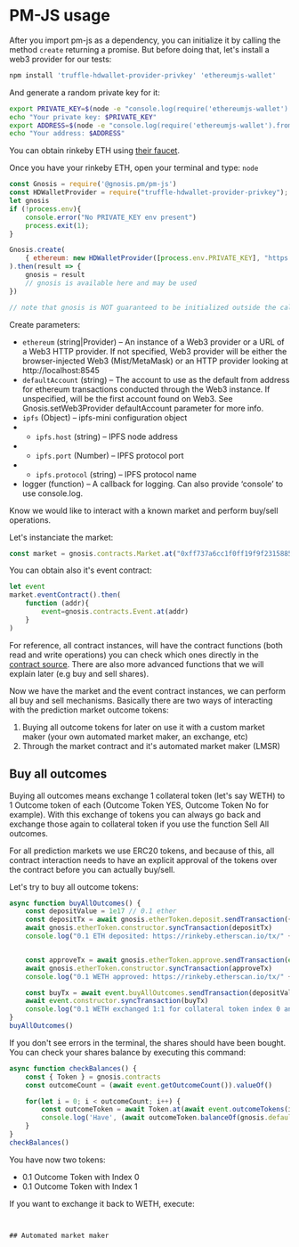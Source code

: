 # PM-JS usage
After you import pm-js as a dependency, you can initialize it by calling the method `create` returning a promise. But before doing that, let's install a web3 provider for our tests:
```sh
npm install 'truffle-hdwallet-provider-privkey' 'ethereumjs-wallet'
```
And generate a random private key for it:

```sh
export PRIVATE_KEY=$(node -e "console.log(require('ethereumjs-wallet').generate().getPrivateKey().toString('hex'))")
echo "Your private key: $PRIVATE_KEY"
export ADDRESS=$(node -e "console.log(require('ethereumjs-wallet').fromPrivateKey(Buffer.from('$PRIVATE_KEY', 'hex')).getChecksumAddressString())")
echo "Your address: $ADDRESS"
```

You can obtain rinkeby ETH using [their faucet](https://faucet.rinkeby.io/).

Once you have your rinkeby ETH, open your terminal and type: `node`
```javascript
const Gnosis = require('@gnosis.pm/pm-js')
const HDWalletProvider = require("truffle-hdwallet-provider-privkey");
let gnosis
if (!process.env){
    console.error("No PRIVATE_KEY env present")
    process.exit(1);
}

Gnosis.create(
    { ethereum: new HDWalletProvider([process.env.PRIVATE_KEY], "https://rinkeby.infura.io", 0, 1, false) }
).then(result => {
    gnosis = result
    // gnosis is available here and may be used
})

// note that gnosis is NOT guaranteed to be initialized outside the callback scope here
```
Create parameters:	
* `ethereum` (string|Provider) – An instance of a Web3 provider or a URL of a Web3 HTTP provider. If not specified, Web3 provider will be either the browser-injected Web3 (Mist/MetaMask) or an HTTP provider looking at http://localhost:8545
* `defaultAccount` (string) – The account to use as the default from address for ethereum transactions conducted through the Web3 instance. If unspecified, will be the first account found on Web3. See Gnosis.setWeb3Provider defaultAccount parameter for more info.
* `ipfs` (Object) – ipfs-mini configuration object
* * `ipfs.host` (string) – IPFS node address
* * `ipfs.port` (Number) – IPFS protocol port
* * `ipfs.protocol` (string) – IPFS protocol name
* logger (function) – A callback for logging. Can also provide ‘console’ to use console.log.


Know we would like to interact with a known market and perform buy/sell operations.

Let's instanciate the market:
```javascript
const market = gnosis.contracts.Market.at("0xff737a6cc1f0ff19f9f23158851c37b04979a313")
```

You can obtain also it's event contract:
```javascript
let event
market.eventContract().then(
    function (addr){
        event=gnosis.contracts.Event.at(addr) 
    }
)
```

For reference, all contract instances, will have the contract functions (both read and write operations) you can check which ones directly in the [contract source](https://github.com/gnosis/pm-contracts/blob/v1.1.0/contracts/Markets/StandardMarket.sol). There are also more advanced functions that we will explain later (e.g buy and sell shares).

Now we have the market and the event contract instances, we can perform all buy and sell mechanisms. Basically there are two ways of interacting with the prediction market outcome tokens:
1. Buying all outcome tokens for later on use it with a custom market maker (your own automated market maker, an exchange, etc)
2. Through the market contract and it's automated market maker (LMSR)

## Buy all outcomes
Buying all outcomes means exchange 1 collateral token (let's say WETH) to 1 Outcome token of each (Outcome Token YES, Outcome Token No for example). With this exchange of tokens you can always go back and exchange those again to collateral token if you use the function Sell All outcomes.

For all prediction markets we use ERC20 tokens, and because of this, all contract interaction needs to have an explicit approval of the tokens over the contract before you can actually buy/sell.

Let's try to buy all outcome tokens:
```javascript
async function buyAllOutcomes() {
    const depositValue = 1e17 // 0.1 ether
    const depositTx = await gnosis.etherToken.deposit.sendTransaction({ value: depositValue })
    await gnosis.etherToken.constructor.syncTransaction(depositTx)
    console.log("0.1 ETH deposited: https://rinkeby.etherscan.io/tx/" + depositTx)


    const approveTx = await gnosis.etherToken.approve.sendTransaction(event.address, depositValue)
    await gnosis.etherToken.constructor.syncTransaction(approveTx)
    console.log("0.1 WETH approved: https://rinkeby.etherscan.io/tx/" + approveTx)

    const buyTx = await event.buyAllOutcomes.sendTransaction(depositValue)
    await event.constructor.syncTransaction(buyTx)
    console.log("0.1 WETH exchanged 1:1 for collateral token index 0 and 1: https://rinkeby.etherscan.io/tx/" + depositTx)
}
buyAllOutcomes()
```

If you don't see errors in the terminal, the shares should have been bought. You can check your shares balance by executing this command:
```javascript
async function checkBalances() {
    const { Token } = gnosis.contracts
    const outcomeCount = (await event.getOutcomeCount()).valueOf()

    for(let i = 0; i < outcomeCount; i++) {
        const outcomeToken = await Token.at(await event.outcomeTokens(i))
        console.log('Have', (await outcomeToken.balanceOf(gnosis.defaultAccount)).div('1e18').valueOf(), 'units of outcome', i)
    }
}
checkBalances()
```

You have now two tokens:
* 0.1 Outcome Token with Index 0
* 0.1 Outcome Token with Index 1

If you want to exchange it back to WETH, execute:
```javascript


## Automated market maker